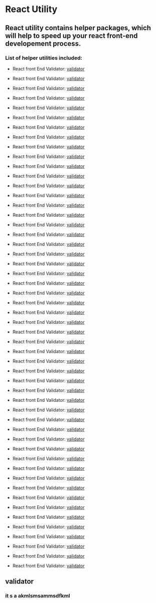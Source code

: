 # React Utility

## React utility contains helper packages, which will help to speed up your react front-end developement process.

### List of helper utilities included:

- React front End Validator: [validator](##validator)
- React front End Validator: [validator](##validator)
- React front End Validator: [validator](##validator)
- React front End Validator: [validator](##validator)
- React front End Validator: [validator](##validator)
- React front End Validator: [validator](##validator)
- React front End Validator: [validator](##validator)
- React front End Validator: [validator](##validator)
- React front End Validator: [validator](##validator)
- React front End Validator: [validator](##validator)
- React front End Validator: [validator](##validator)
- React front End Validator: [validator](##validator)
- React front End Validator: [validator](##validator)
- React front End Validator: [validator](##validator)
- React front End Validator: [validator](##validator)
- React front End Validator: [validator](##validator)
- React front End Validator: [validator](##validator)
- React front End Validator: [validator](##validator)
- React front End Validator: [validator](##validator)
- React front End Validator: [validator](##validator)
- React front End Validator: [validator](##validator)
- React front End Validator: [validator](##validator)
- React front End Validator: [validator](##validator)
- React front End Validator: [validator](##validator)
- React front End Validator: [validator](##validator)
- React front End Validator: [validator](##validator)
- React front End Validator: [validator](##validator)
- React front End Validator: [validator](##validator)
- React front End Validator: [validator](##validator)
- React front End Validator: [validator](##validator)
- React front End Validator: [validator](##validator)
- React front End Validator: [validator](##validator)
- React front End Validator: [validator](##validator)
- React front End Validator: [validator](##validator)
- React front End Validator: [validator](##validator)
- React front End Validator: [validator](##validator)
- React front End Validator: [validator](##validator)
- React front End Validator: [validator](##validator)
- React front End Validator: [validator](##validator)
- React front End Validator: [validator](##validator)
- React front End Validator: [validator](##validator)

- React front End Validator: [validator](##validator)
- React front End Validator: [validator](##validator)
- React front End Validator: [validator](##validator)
- React front End Validator: [validator](##validator)
- React front End Validator: [validator](##validator)
- React front End Validator: [validator](##validator)
- React front End Validator: [validator](##validator)
- React front End Validator: [validator](##validator)
- React front End Validator: [validator](##validator)
- React front End Validator: [validator](##validator)
- React front End Validator: [validator](##validator)

## validator

### it s a akmlsmsammsdfkml
